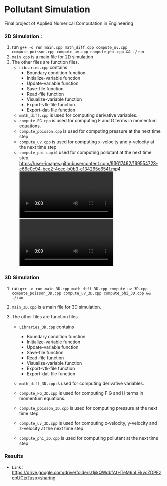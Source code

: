 # Pollutant Simulation
 Final project of Applied Numerical Computation in Engineering
### 2D Simulation :
1. run `g++ -o run main.cpp math_diff.cpp compute_uv.cpp compute_poisson.cpp compute_uv.cpp compute_phi.cpp && ./run`
2. `main.cpp` is a main file for 2D simulation 
3. The other files are function files. 
   + `Libraries.cpp`  contains 
     + Boundary condition function
     + Initialize-variable function
     + Update-variable function
     + Save-file function 
     + Read-file function
     + Visualize-variable function 
     + Export-vtk-file function
     + Export-dat-file function
   + `math_diff.cpp` is used for computing derivative variables.
   + `compute_FG.cpp` is used for computing F and G terms in momentum equations.
   + `compute_poisson.cpp` is used for computing pressure at the next time step
   + `compute_uv.cpp` is used for computing x-velocity and y-velocity at the next time step
   + `compute_phi.cpp` is used for computing pollutant at the next time step.  
https://user-images.githubusercontent.com/93617462/169554723-c66c0c94-bce2-4cec-b0b3-c134265e654f.mp4
![phi](https://user-images.githubusercontent.com/93617462/169554002-62cc3e30-1428-4201-a53b-08a4a28602ec.mp4)
![u](https://user-images.githubusercontent.com/93617462/169554723-c66c0c94-bce2-4cec-b0b3-c134265e654f.mp4)
### 3D Simulation
1. run `g++ -o run main_3D.cpp math_diff_3D.cpp compute_uv_3D.cpp compute_poisson_3D.cpp compute_uv_3D.cpp compute_phi_3D.cpp && ./run`
2. `main_3D.cpp` is a main file for 3D simulation.


3. The other files are function files.
    + `Libraries_3D.cpp`  contains
        + Boundary condition function
        + Initialize-variable function
        + Update-variable function
        + Save-file function
        + Read-file function
        + Visualize-variable function
        + Export-vtk-file function
        + Export-dat-file function

    + `math_diff_3D.cpp` is used for computing derivative variables.
    + `compute_FG_3D.cpp` is used for computing F G and H terms in momentum equations.
    + `compute_poisson_3D.cpp` is used for computing pressure at the next time step
    + `compute_uv_3D.cpp` is used for computing x-velocity, y-velocity and z-velocity at the next time step
    + `compute_phi_3D.cpp` is used for computing pollutant at the next time step. 

### Results
+  `Link` : https://drive.google.com/drive/folders/1jikQWdbfAfHTeM6nLEkycZDPEzcpUCtx?usp=sharing
